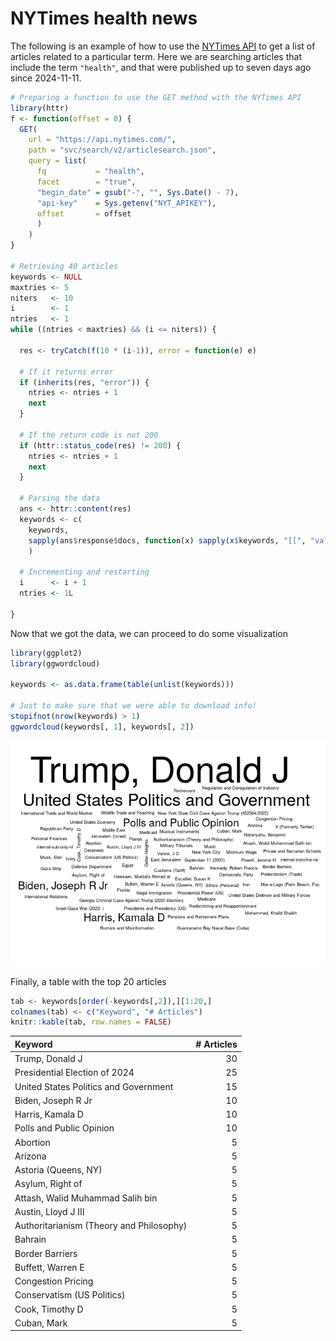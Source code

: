 
# NYTimes health news

The following is an example of how to use the [NYTimes
API](https://developer.nytimes.com/) to get a list of articles related
to a particular term. Here we are searching articles that include the
term `"health"`, and that were published up to seven days ago since
2024-11-11.

``` r
# Preparing a function to use the GET method with the NYTimes API
library(httr)
f <- function(offset = 0) {
  GET(
    url = "https://api.nytimes.com/",
    path = "svc/search/v2/articlesearch.json",
    query = list(
      fq           = "health",
      facet        = "true",
      "begin_date" = gsub("-", "", Sys.Date() - 7),
      "api-key"    = Sys.getenv("NYT_APIKEY"),
      offset       = offset
      )
    )
}

# Retrieving 40 articles
keywords <- NULL
maxtries <- 5
niters   <- 10
i        <- 1
ntries   <- 1
while ((ntries < maxtries) && (i <= niters)) {
  
  res <- tryCatch(f(10 * (i-1)), error = function(e) e)
  
  # If it returns error
  if (inherits(res, "error")) {
    ntries <- ntries + 1
    next
  }
  
  # If the return code is not 200
  if (httr::status_code(res) != 200) {
    ntries <- ntries + 1
    next
  }
  
  # Parsing the data
  ans <- httr::content(res)
  keywords <- c(
    keywords,
    sapply(ans$response$docs, function(x) sapply(x$keywords, "[[", "value"))
    )
  
  # Incrementing and restarting
  i      <- i + 1
  ntries <- 1L
  
}
```

Now that we got the data, we can proceed to do some visualization

``` r
library(ggplot2)
library(ggwordcloud)

keywords <- as.data.frame(table(unlist(keywords)))

# Just to make sure that we were able to download info!
stopifnot(nrow(keywords) > 1)
ggwordcloud(keywords[, 1], keywords[, 2])
```

![](README_files/figure-gfm/preparing-data-1.png)<!-- -->

Finally, a table with the top 20 articles

``` r
tab <- keywords[order(-keywords[,2]),][1:20,]
colnames(tab) <- c("Keyword", "# Articles")
knitr::kable(tab, row.names = FALSE)
```

| Keyword                                  | \# Articles |
|:-----------------------------------------|------------:|
| Trump, Donald J                          |          30 |
| Presidential Election of 2024            |          25 |
| United States Politics and Government    |          15 |
| Biden, Joseph R Jr                       |          10 |
| Harris, Kamala D                         |          10 |
| Polls and Public Opinion                 |          10 |
| Abortion                                 |           5 |
| Arizona                                  |           5 |
| Astoria (Queens, NY)                     |           5 |
| Asylum, Right of                         |           5 |
| Attash, Walid Muhammad Salih bin         |           5 |
| Austin, Lloyd J III                      |           5 |
| Authoritarianism (Theory and Philosophy) |           5 |
| Bahrain                                  |           5 |
| Border Barriers                          |           5 |
| Buffett, Warren E                        |           5 |
| Congestion Pricing                       |           5 |
| Conservatism (US Politics)               |           5 |
| Cook, Timothy D                          |           5 |
| Cuban, Mark                              |           5 |
